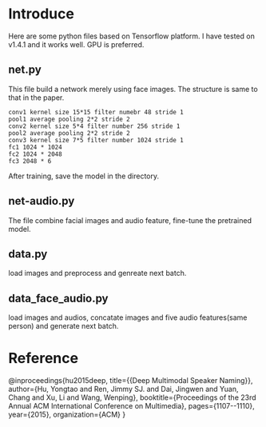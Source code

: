 # Introduce

Here are some python files based on Tensorflow platform. I have tested on v1.4.1 and it works well. GPU is preferred. 

## net.py
This file build a network merely using face images. The structure is same to that in the paper. 

```
conv1 kernel size 15*15 filter numebr 48 stride 1
pool1 average pooling 2*2 stride 2
conv2 kernel size 5*4 filter number 256 stride 1
pool2 average pooling 2*2 stride 2
conv3 kernel size 7*5 filter number 1024 stride 1
fc1 1024 * 1024
fc2 1024 * 2048
fc3 2048 * 6
```

After training, save the model in the directory.

## net-audio.py

The file combine facial images and audio feature, fine-tune the pretrained model.


## data.py

load images and preprocess and genreate next batch.

## data_face_audio.py

load images and audios, concatate images and five audio features(same person) and generate next batch.


# Reference
@inproceedings{hu2015deep,
title={{Deep Multimodal Speaker Naming}},
author={Hu, Yongtao and Ren, Jimmy SJ. and Dai, Jingwen and Yuan, Chang and Xu, Li and Wang, Wenping},
booktitle={Proceedings of the 23rd Annual ACM International Conference on Multimedia},
pages={1107--1110},
year={2015},
organization={ACM}
}
